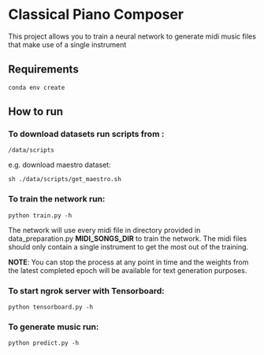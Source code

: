# Classical Piano Composer

This project allows you to train a neural network to generate midi music files that make use of a single instrument

## Requirements

```
conda env create
```
## How to run

### To download datasets run scripts from :
```
/data/scripts
```
e.g. download maestro dataset:

```
sh ./data/scripts/get_maestro.sh
```

### To train the network run:

```
python train.py -h
```

The network will use every midi file in directory provided in data_preparation.py **MIDI_SONGS_DIR** to train the network. The midi files should only contain a single instrument to get the most out of the training.

**NOTE**: You can stop the process at any point in time and the weights from the latest completed epoch will be available for text generation purposes.

### To start ngrok server with Tensorboard:

```
python tensorboard.py -h
```

### To generate music run:

```
python predict.py -h
```